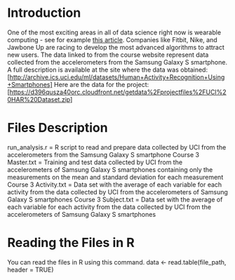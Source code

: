 # Introduction
One of the most exciting areas in all of data science right now is wearable computing - see for example [this article]( http://www.insideactivitytracking.com/data-science-activity-tracking-and-the-battle-for-the-worlds-top-sports-brand/). Companies like Fitbit, Nike, and Jawbone Up are racing to develop the most advanced algorithms to attract new users. The data linked to from the course website represent data collected from the accelerometers from the Samsung Galaxy S smartphone. A full description is available at the site where the data was obtained:
[http://archive.ics.uci.edu/ml/datasets/Human+Activity+Recognition+Using+Smartphones]
Here are the data for the project:
[https://d396qusza40orc.cloudfront.net/getdata%2Fprojectfiles%2FUCI%20HAR%20Dataset.zip]
# Files Description
run_analysis.r = R script to read and prepare data collected by UCI from the accelerometers from the Samsung Galaxy S smartphone
Course 3 Master.txt = Training and test data collected by UCI from the accelerometers of Samsung Galaxy S smartphones containing only the measurements on the mean and standard deviation for each measurement
Course 3 Activity.txt = Data set with the average of each variable for each activity from the data collected by UCI from the accelerometers of Samsung Galaxy S smartphones
Course 3 Subject.txt = Data set with the average of each variable for each activity from the data collected by UCI from the accelerometers of Samsung Galaxy S smartphones
# Reading the Files in R
You can read the files in R using this command.
data <- read.table(file_path, header = TRUE)
